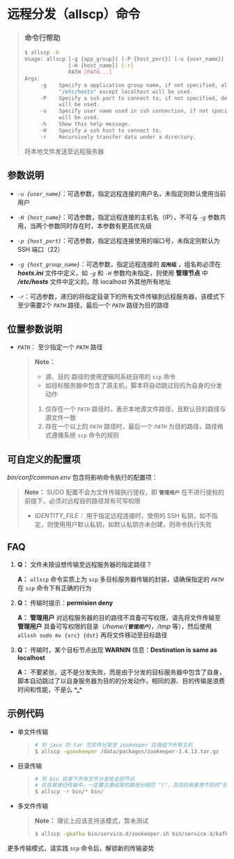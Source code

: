 # 远程分发（allscp）命令

> ### 命令行帮助
>
> ```bash
> $ allscp -h
> Usage: allscp [-g {app_group}] [-P {host_port}] [-u {user_name}] [-h]
>               [-H {host_name}] [-r]
>               PATH [PATH...]
> Args:
>      -g    Specify a application group name, if not specified, all hosts in
>            "/etc/hosts" except localhost will be used.
>      -P    Specify a ssh port to connect to, if not specified, default[22] port
>            will be used.
>      -u    Specify user name used in ssh connection, if not specified, local user
>            will be used.
>      -h    Show this help message.
>      -H    Specify a ssh host to connect to.
>      -r    Recursively transfer data under a directory.
> ```
>
> 将本地文件发送至远程服务器

## 参数说明

* *`-u {user_name}`*：可选参数，指定远程连接的用户名，未指定则默认使用当前用户

* *`-H {host_name}`*：可选参数，指定远程连接的主机名（IP），不可与 *`-g`* 参数共用，当两个参数同时存在时，本参数有更高优先级

* *`-p {host_port}`*：可选参数，指定远程连接使用的端口号，未指定则默认为 SSH 端口（22）

* *`-g {host_group_name}`*：可选参数，指定远程连接的 **`应用组`** ，组名称必须在 ***hosts.ini*** 文件中定义，如 *`-g`* 和 *`-H`* 参数均未指定，则使用 **管理节点** 中 ***/etc/hosts*** 文件中定义的，除 localhost 外其他所有地址

* *`-r`*：可选参数，递归的将指定目录下的所有文件传输到远程服务器，该模式下至少需要2个 *`PATH`* 路径，最后一个 *`PATH`* 路径为目的路径

## 位置参数说明

* *`PATH`*： 至少指定一个 *`PATH`* 路径

  > **Note：** 
  >
  > * 源、目的 路径的使用逻辑同系统自带的 `scp` 命令
  > * 如目标服务器中包含了源主机，脚本将自动跳过目的为自身的分发动作
  >
  > 1. 仅存在一个 *`PATH`* 路径时，表示本地源文件路径，且默认目的路径与源文件一致
  > 2. 存在一个以上的 *`PATH`* 路径时，最后一个 *`PATH`* 为目的路径，路径格式遵循系统 `scp` 命令的规则

## 可自定义的配置项

*bin/conf/common.env* 包含将影响命令执行的配置项：

> **Note：** SUDO 配置不会为文件传输执行提权，即 **`管理用户`** 在不进行提权的前提下，必须对远程目的路径具有可写权限
>
> * *IDENTITY_FILE：* 用于指定远程连接时，使用的 SSH 私钥，如不指定，则使用用户默认私钥，如默认私钥亦未创建，则命令执行失败

## FAQ

1. **Q：** 文件未按设想传输至远程服务器的指定路径？

   **A：** `allscp` 命令实质上为 `scp` 多目标服务器传输的封装，请确保指定的 *`PATH`* 在 `scp` 命令下有正确的行为

2. **Q：** 传输时提示：**permision deny**

   **A：** **管理用户** 对远程服务器的目的路径不具备可写权限，请先将文件传输至 **管理用户** 具备可写权限的目录（*/home/{**`管理用户`**}*，*/tmp* 等），然后使用 `allssh sudo mv {src} {dst}` 再将文件移动至目标路径

3. **Q：** 传输时，某个目标节点出现 **WARNIN** 信息：**Destination is same as localhost**

   **A：** 不要紧张，这不是分发失败，而是由于分发的目标服务器中包含了自身，脚本自动跳过了以自身服务器为目的的分发动作，相同的源、目的传输是浪费时间和性能，不是么 **\^_\^**

## 示例代码

* 单文件传输

  > ```bash
  > # 将 java 的 tar 包文件分发至 zookeeper 应用组下所有主机
  > $ allscp -gzookeeper /data/packages/zookeeper-3.4.13.tar.gz
  > ```

* 目录传输

  > ```bash
  > # 将 bin 目录下所有文件分发给全部节点
  > # 在目录递归传输中，一定要注意结尾的路径分隔符 "/"，否则将有意想不到的“惊喜”
  > $ allscp -r bin/* bin/
  > ```

* 多文件传输

  > **Note：** 理论上应该支持该模式，暂未测试
  >
  > ```bash
  > $ allscp -gkafka bin/service.d/zookeeper.sh bin/service.d/kafka.sh bin/service.d/
  > ```

更多传输模式，请实践 `scp` 命令后，解锁新的传输姿势

